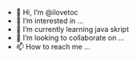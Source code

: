 - 👋 Hi, I’m @ilovetoc
- 👀 I’m interested in ...
- 🌱 I’m currently learning java skript
- 💞️ I’m looking to collaborate on ...
- 📫 How to reach me ...

<!---
ilovetoc/ilovetoc is a ✨ special ✨ repository because its `README.md` (this file) appears on your GitHub profile.
You can click the Preview link to take a look at your changes.
--->
